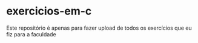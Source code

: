 # exercicios-em-c

Este repositório é apenas para fazer upload de todos os exercícios que eu fiz para a faculdade
